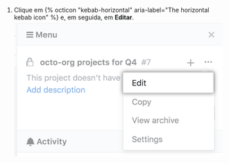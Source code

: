 1. Clique em {% octicon "kebab-horizontal" aria-label="The horizontal kebab icon" %} e, em seguida, em **Editar**. ![Opção de editar no menu suspenso da barra lateral do quadro de projeto](/assets/images/help/projects/project-board-edit-settings.png)

